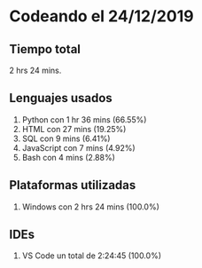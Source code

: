 # Codeando el 24/12/2019

## Tiempo total
2 hrs 24 mins.

## Lenguajes usados
1. Python con 1 hr 36 mins (66.55%)
1. HTML con 27 mins (19.25%)
1. SQL con 9 mins (6.41%)
1. JavaScript con 7 mins (4.92%)
1. Bash con 4 mins (2.88%)

## Plataformas utilizadas
1. Windows con 2 hrs 24 mins (100.0%)

## IDEs
1. VS Code un total de 2:24:45 (100.0%)
